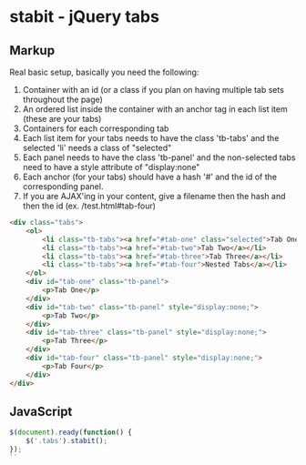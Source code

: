 stabit - jQuery tabs
========

Markup
--------

Real basic setup, basically you need the following:

1. Container with an id (or a class if you plan on having multiple tab sets throughout the page)
2. An ordered list inside the container with an anchor tag in each list item (these are your tabs)
3. Containers for each corresponding tab
4. Each list item for your tabs needs to have the class 'tb-tabs' and the selected 'li' needs a class of "selected"
5. Each panel needs to have the class 'tb-panel' and the non-selected tabs need to have a style attribute of "display:none"
6. Each anchor (for your tabs) should have a hash '#' and the id of the corresponding panel.
7. If you are AJAX'ing in your content, give a filename then the hash and then the id (ex. /test.html#tab-four)

```html
<div class="tabs">
	<ol>
		<li class="tb-tabs"><a href="#tab-one" class="selected">Tab One</a></li>
		<li class="tb-tabs"><a href="#tab-two">Tab Two</a></li>
		<li class="tb-tabs"><a href="#tab-three">Tab Three</a></li>
		<li class="tb-tabs"><a href="#tab-four">Nested Tabs</a></li>
	</ol>
	<div id="tab-one" class="tb-panel">
		<p>Tab One</p>
	</div>
	<div id="tab-two" class="tb-panel" style="display:none;">
		<p>Tab Two</p>
	</div>
	<div id="tab-three" class="tb-panel" style="display:none;">
		<p>Tab Three</p>
	</div>
	<div id="tab-four" class="tb-panel" style="display:none;">
		<p>Tab Four</p>
	</div>
</div>
```

JavaScript
--------

```js
$(document).ready(function() {
	$('.tabs').stabit();
});
``
